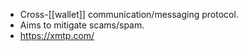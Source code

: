 - Cross-[[wallet]] communication/messaging protocol.
- Aims to mitigate scams/spam.
- https://xmtp.com/
